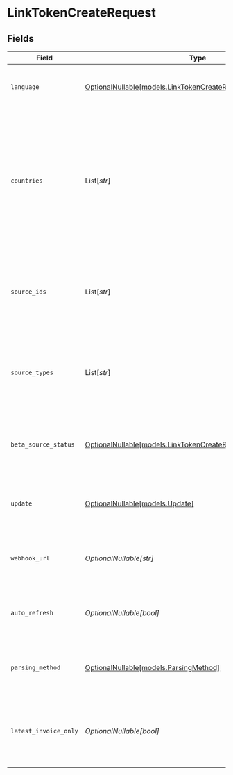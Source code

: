 # LinkTokenCreateRequest


## Fields

| Field                                                                                                                                                     | Type                                                                                                                                                      | Required                                                                                                                                                  | Description                                                                                                                                               |
| --------------------------------------------------------------------------------------------------------------------------------------------------------- | --------------------------------------------------------------------------------------------------------------------------------------------------------- | --------------------------------------------------------------------------------------------------------------------------------------------------------- | --------------------------------------------------------------------------------------------------------------------------------------------------------- |
| `language`                                                                                                                                                | [OptionalNullable[models.LinkTokenCreateRequestLanguage]](../models/linktokencreaterequestlanguage.md)                                                    | :heavy_minus_sign:                                                                                                                                        | The language that Link should be displayed in.                                                                                                            |
| `countries`                                                                                                                                               | List[*str*]                                                                                                                                               | :heavy_minus_sign:                                                                                                                                        | Specify an array of Datadeck-supported country codes using the ISO-3166-1 alpha-2 country code standard. Sources from all listed countries will be shown. |
| `source_ids`                                                                                                                                              | List[*str*]                                                                                                                                               | :heavy_minus_sign:                                                                                                                                        | You can specify exactly the sources to be shown in Link by providing a list of source ids.                                                                |
| `source_types`                                                                                                                                            | List[*str*]                                                                                                                                               | :heavy_minus_sign:                                                                                                                                        | You can limit the sources to be shown in Link by specifying which source types to be shown in Link.                                                       |
| `beta_source_status`                                                                                                                                      | [OptionalNullable[models.LinkTokenCreateRequestBetaSourceStatus]](../models/linktokencreaterequestbetasourcestatus.md)                                    | :heavy_minus_sign:                                                                                                                                        | To control which sources to be shown regarding their beta status                                                                                          |
| `update`                                                                                                                                                  | [OptionalNullable[models.Update]](../models/update.md)                                                                                                    | :heavy_minus_sign:                                                                                                                                        | Used for launching Link in update or refresh mode                                                                                                         |
| `webhook_url`                                                                                                                                             | *OptionalNullable[str]*                                                                                                                                   | :heavy_minus_sign:                                                                                                                                        | The webhook URL to receive update events.                                                                                                                 |
| `auto_refresh`                                                                                                                                            | *OptionalNullable[bool]*                                                                                                                                  | :heavy_minus_sign:                                                                                                                                        | If true, the Link session will automatically refresh the data.                                                                                            |
| `parsing_method`                                                                                                                                          | [OptionalNullable[models.ParsingMethod]](../models/parsingmethod.md)                                                                                      | :heavy_minus_sign:                                                                                                                                        | Choose the type of parsing needed for the connection                                                                                                      |
| `latest_invoice_only`                                                                                                                                     | *OptionalNullable[bool]*                                                                                                                                  | :heavy_minus_sign:                                                                                                                                        | Specifies whether to collect only the latest invoice data or all available invoices                                                                       |